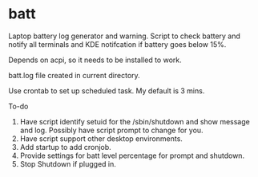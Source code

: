 # batt
Laptop battery log generator and warning.
Script to check battery and notify all terminals and KDE notifcation if
battery goes below 15%.

Depends on acpi, so it needs to be installed to work.

batt.log file created in current directory.

Use crontab to set up scheduled task. My default is 3 mins.

To-do
1. Have script identify setuid for the /sbin/shutdown and show message and log. Possibly have script prompt to change for you.
2. Have script support other desktop environments.
3. Add startup to add cronjob. 
4. Provide settings for batt level percentage for prompt and shutdown. 
5. Stop Shutdown if plugged in. 
